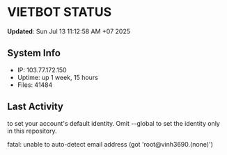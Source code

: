 # VIETBOT STATUS
**Updated**: Sun Jul 13 11:12:58 AM +07 2025

## System Info
- IP: 103.77.172.150
- Uptime: up 1 week, 15 hours
- Files: 41484

## Last Activity

to set your account's default identity.
Omit --global to set the identity only in this repository.

fatal: unable to auto-detect email address (got 'root@vinh3690.(none)')

